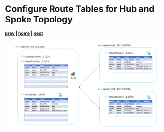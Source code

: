 # Configure Route Tables for Hub and Spoke Topology

#### [prev](./20.md) | [home](../welcome.md) | [next](./22.md)

![slide 21](/png/configure-route-tables-for-hub-and-spoke-topology/21.png)
